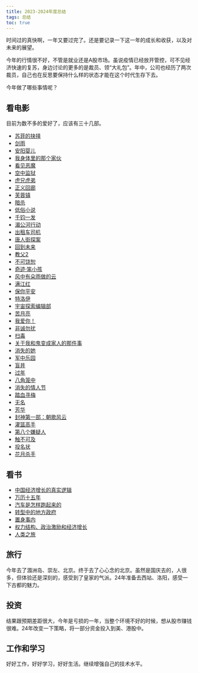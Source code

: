 ```yaml
---
title: 2023-2024年度总结
tags: 总结
toc: true
---
```


时间过的真快啊，一年又要过完了。还是要记录一下这一年的成长和收获，以及对未来的展望。

今年的行情很不好，不管是就业还是A股市场。虽说疫情已经放开管控，可不见经济快速的复苏，身边讨论的更多的是裁员、领“大礼包”。年中，公司也经历了两次裁员，自己也在反思要保持什么样的状态才能在这个时代生存下去。

今年做了哪些事情呢？

## 看电影

目前为数不多的爱好了，应该有三十几部。

- [苏菲的抉择](https://movie.douban.com/subject/1293077/)
- [剑雨](https://movie.douban.com/subject/3813779/)
- [安阳婴儿](https://movie.douban.com/subject/1295929/)
- [我身体里的那个家伙](https://movie.douban.com/subject/27088750/)
- [看见恶魔](https://movie.douban.com/subject/4280770/)
- [空中监狱](https://movie.douban.com/subject/1300618/)
- [虎兄虎弟](https://movie.douban.com/subject/1309135/)
- [正义回廊](https://movie.douban.com/subject/35311878/)
- [芙蓉镇](https://movie.douban.com/subject/1297880/)
- [暗杀](https://movie.douban.com/subject/25823132/)
- [低俗小说](https://movie.douban.com/subject/1291832/)
- [千钧一发](https://movie.douban.com/subject/1300117/)
- [湄公河行动](https://movie.douban.com/subject/25815034/)
- [出租车司机](https://movie.douban.com/subject/1292222/)
- [唐人街探案](https://movie.douban.com/subject/26311973/)
- [回到未来](https://movie.douban.com/subject/1300555/)
- [教父2](https://movie.douban.com/subject/1299131/)
- [不可饶恕](https://movie.douban.com/subject/3992381/)
- [奇迹·笨小孩](https://movie.douban.com/subject/35312437/)
- [风中有朵雨做的云](https://movie.douban.com/subject/26728669/)
- [满江红](https://movie.douban.com/subject/35766491/)
- [保你平安](https://movie.douban.com/subject/35457272/)
- [特洛伊](https://movie.douban.com/subject/1308751/)
- [宇宙探索编辑部](https://movie.douban.com/subject/34941536/)
- [苦月亮](https://movie.douban.com/subject/1301582/)
- [我爱你！](https://movie.douban.com/subject/35818074/)
- [非诚勿扰](https://movie.douban.com/subject/3313801/)
- [扫毒](https://movie.douban.com/subject/10763164/)
- [关于我和鬼变成家人的那件事](https://movie.douban.com/subject/35698284/)
- [消失的她](https://movie.douban.com/subject/35660795/)
- [军中乐园](https://movie.douban.com/subject/20515070/)
- [盲井](https://movie.douban.com/subject/1307528/)
- [过年](https://movie.douban.com/subject/1296218/)
- [八角笼中](https://movie.douban.com/subject/35765480/)
- [消失的情人节](https://movie.douban.com/subject/35154957/)
- [踏血寻梅](https://movie.douban.com/subject/25966085/)
- [无名](https://movie.douban.com/subject/35372742/)
- [芳华](https://movie.douban.com/subject/26862829/)
- [封神第一部：朝歌风云](https://movie.douban.com/subject/10604086/)
- [灌篮高手](https://movie.douban.com/subject/35315950/)
- [第八个嫌疑人](https://movie.douban.com/subject/34436452/)
- [触不可及](https://movie.douban.com/subject/6786002/)
- [投名状](https://movie.douban.com/subject/1947089/)
- [花月杀手](https://movie.douban.com/subject/26745332/)


## 看书

- [中国经济增长的真实逻辑](https://book.douban.com/subject/27096026/)
- [万历十五年](https://book.douban.com/subject/1041482/)
- [汽车是怎样跑起来的](https://book.douban.com/subject/25761310/)
- [转型中的地方政府](https://book.douban.com/subject/27120243/)
- [置身事内](https://book.douban.com/subject/35546622/)
- [权力结构、政治激励和经济增长](https://book.douban.com/subject/26762440/)
- [人类之旅](https://book.douban.com/subject/36035856/)

## 旅行

今年去了涠洲岛、崇左、北京。终于去了心心念的北京。虽然是国庆去的，人很多，但体验还是深刻的，感受到了皇家的气派。24年准备去西站、洛阳，感受一下古都的魅力。

## 投资

结果跟预期差距很大，今年是亏损的一年，当整个环境不好的时候，想从股市赚钱很难。24年改变一下策略，将一部分资金投入到美、港股中。

## 工作和学习

好好工作，好好学习，好好生活。继续增强自己的技术水平。